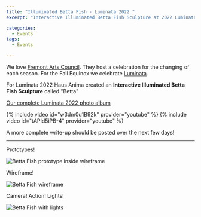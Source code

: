 ```yaml
---
title: "Illuminated Betta Fish - Luminata 2022 "
excerpt: "Interactive Illuminated Betta Fish Sculpture at 2022 Luminata!"

categories:
  - Events
tags:
  - Events

---
```


We love [Fremont Arts Council](https://fremontartscouncil.org/).
They host a celebration for the changing of each season. For the Fall Equinox
we celebrate [Luminata](https://fremontartscouncil.org/luminata).

For Luminata 2022 Haus Anima created an
**Interactive Illuminated Betta Fish Sculpture** called "Betta"

[Our complete Luminata 2022 photo album](https://photos.app.goo.gl/3jUfCPXMs2Rhnzkh6)

<div class="half-width-videos">
  {% include video id="w3dm0u1B92k" provider="youtube" %}
  {% include video id="tAPId5iPB-4" provider="youtube" %}
</div>

A more complete write-up should be posted over the next few days!

----

Prototypes!

![Betta Fish prototype inside wireframe](https://static.cloudygo.com/static/BettaFish/Fish_In_Fish.jpg)

Wireframe!

![Betta Fish wireframe](https://static.cloudygo.com/static/BettaFish/Fish_Suspended.jpg)

Camera! Action! Lights!

![Betta Fish with lights](https://static.cloudygo.com/static/BettaFish/Fish_lights_in_progress.jpg)

